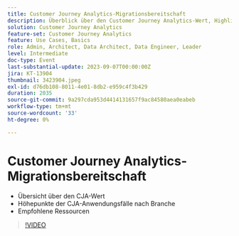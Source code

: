 ```yaml
---
title: Customer Journey Analytics-Migrationsbereitschaft
description: Überblick über den Customer Journey Analytics-Wert, Highlights nach Branche, Empfohlene Ressourcen
solution: Customer Journey Analytics
feature-set: Customer Journey Analytics
feature: Use Cases, Basics
role: Admin, Architect, Data Architect, Data Engineer, Leader
level: Intermediate
doc-type: Event
last-substantial-update: 2023-09-07T00:00:00Z
jira: KT-13904
thumbnail: 3423904.jpeg
exl-id: d76db108-8011-4e01-8db2-e959c4f3b429
duration: 2035
source-git-commit: 9a297cda953d4414131657f9ac84580aea0eabeb
workflow-type: tm+mt
source-wordcount: '33'
ht-degree: 0%

---
```


# Customer Journey Analytics-Migrationsbereitschaft

* Übersicht über den CJA-Wert
* Höhepunkte der CJA-Anwendungsfälle nach Branche
* Empfohlene Ressourcen

>[!VIDEO](https://video.tv.adobe.com/v/3423904/?learn=on)
